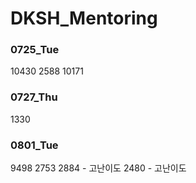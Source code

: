 # DKSH_Mentoring

### 0725_Tue

10430
2588
10171

### 0727_Thu

1330

### 0801_Tue

9498
2753
2884 - 고난이도
2480 - 고난이도

